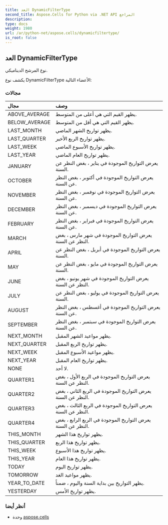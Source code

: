 ```yaml
---
title: العد DynamicFilterType
second_title: Aspose.Cells for Python via .NET API المراجع
description:
type: docs
weight: 1980
url: /ar/python-net/aspose.cells/dynamicfiltertype/
is_root: false
---
```

##  العد DynamicFilterType
نوع المرشح الديناميكي.



يكشف نوع DynamicFilterType الأعضاء التالية:

###  مجالات
| مجال| وصف|
| :- | :- |
| ABOVE_AVERAGE | يظهر القيم التي هي أعلى من المتوسط.|
| BELOW_AVERAGE | يظهر القيم التي هي أقل من المتوسط.|
| LAST_MONTH | يظهر تواريخ الشهر الماضي.|
| LAST_QUARTER | يظهر تواريخ الربع الأخير.|
| LAST_WEEK | يظهر تواريخ الأسبوع الماضي.|
| LAST_YEAR | يظهر تواريخ العام الماضي.|
| JANUARY | يعرض التواريخ الموجودة في يناير ، بغض النظر عن السنة.|
| OCTOBER | يعرض التواريخ الموجودة في أكتوبر ، بغض النظر عن السنة.|
| NOVEMBER | يعرض التواريخ الموجودة في نوفمبر ، بغض النظر عن السنة.|
| DECEMBER |يعرض التواريخ الموجودة في ديسمبر ، بغض النظر عن السنة.|
| FEBRUARY | يعرض التواريخ الموجودة في فبراير ، بغض النظر عن السنة.|
| MARCH | يعرض التواريخ الموجودة في شهر مارس ، بغض النظر عن السنة.|
| APRIL | يعرض التواريخ الموجودة في أبريل ، بغض النظر عن السنة.|
| MAY | يعرض التواريخ الموجودة في مايو ، بغض النظر عن السنة.|
| JUNE | يعرض التواريخ الموجودة في شهر يونيو ، بغض النظر عن السنة.|
| JULY | يعرض التواريخ الموجودة في يوليو ، بغض النظر عن السنة.|
| AUGUST | يعرض التواريخ الموجودة في أغسطس ، بغض النظر عن السنة.|
| SEPTEMBER | يعرض التواريخ الموجودة في سبتمبر ، بغض النظر عن السنة.|
| NEXT_MONTH | يظهر مواعيد الشهر المقبل.|
| NEXT_QUARTER | يظهر تواريخ الربع المقبل.|
| NEXT_WEEK | يظهر مواعيد الأسبوع المقبل.|
| NEXT_YEAR | يظهر تواريخ العام المقبل.|
| NONE | لا أحد.|
| QUARTER1 | يعرض التواريخ الموجودة في الربع الأول ، بغض النظر عن السنة.|
| QUARTER2 | يعرض التواريخ الموجودة في الربع الثاني ، بغض النظر عن السنة.|
| QUARTER3 | يعرض التواريخ الموجودة في الربع الثالث ، بغض النظر عن السنة.|
| QUARTER4 |يعرض التواريخ الموجودة في الربع الرابع ، بغض النظر عن السنة.|
| THIS_MONTH | يظهر تواريخ هذا الشهر.|
| THIS_QUARTER | يظهر تواريخ هذا الربع.|
| THIS_WEEK | يظهر تواريخ هذا الأسبوع.|
| THIS_YEAR | يظهر تواريخ هذا العام.|
| TODAY | يظهر تواريخ اليوم.|
| TOMORROW | يظهر مواعيد الغد.|
| YEAR_TO_DATE | يظهر التواريخ بين بداية السنة واليوم ، ضمناً.|
| YESTERDAY | يظهر تواريخ الأمس.|



###  أنظر أيضا
* وحدة [aspose.cells](..)
